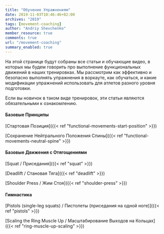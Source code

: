 ```yaml
---
title: "Обучение Упражнениям"
date: 2019-11-03T10:46:46+02:00
archives: "2019"
tags: [movement-coaching]
author: "Andriy Shevchenko"
member_resource: true
comments: true
url: "/movement-coaching"
summary_enabled: true
---
```

На этой странице будут собраны все статьи и обучающие видео, в которых
мы будем говорить про выполнение функциональных движений в наших
тренировках. Мы рассмотрим как эффективно и безопасно выполнять упражнения
в воркауте, как обучаться, и какие модификации упражнений использовать
для атлетов разного уровня подготовки.

Если вы новичок в таком виде тренировок, эти статьи являются
обязательными к ознакомлению.

<!--more-->

####  Базовые Принципы

[Стартовая Позиция]({{< ref "functional-movements-start-position" >}})

[Сохранение Нейтрального Положения Спины]({{< ref "functional-movements-neutral-spine" >}})

#### Базовые Движения с Отягощениями 

[Squat / Приседания]({{< ref "squat" >}})

[Deadlift / Становая Тяга]({{< ref "deadlift" >}})

[Shoulder Press / Жим Стоя]({{< ref "shoulder-press" >}})

#### Гимнастика

[Pistols (single-leg squats) / Пистолеты (приседания на одной ноге)]({{< ref "pistols" >}})

[Scaling the Ring Muscle Up / Масштабирование Выходов на Кольцах]({{< ref "ring-muscle-up-scaling" >}})
